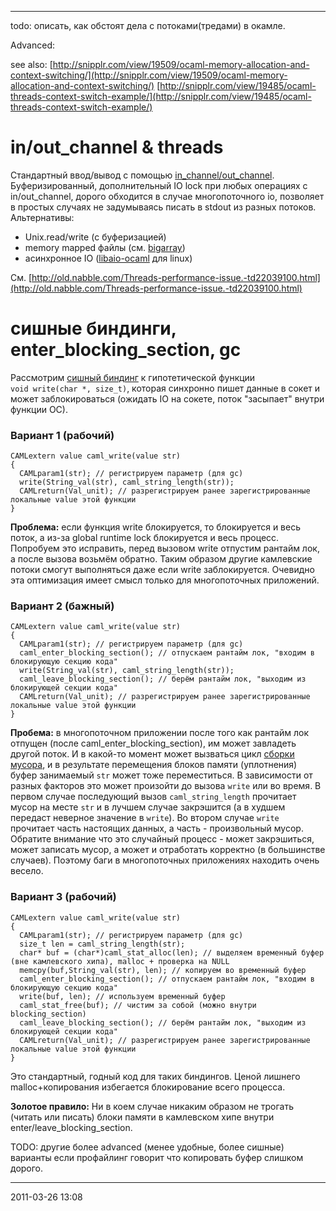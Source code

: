 * * * * *

todo: описать, как обстоят дела с потоками(тредами) в окамле.

Advanced:

see also:
[http://snipplr.com/view/19509/ocaml-memory-allocation-and-context-switching/](http://snipplr.com/view/19509/ocaml-memory-allocation-and-context-switching/)
[http://snipplr.com/view/19485/ocaml-threads-context-switch-example/](http://snipplr.com/view/19485/ocaml-threads-context-switch-example/)

# in/out\_channel & threads

Стандартный ввод/вывод с помощью
[in\_channel/out\_channel](http://caml.inria.fr/pub/docs/manual-ocaml/libref/Pervasives.html#TYPEin_channel).
Буферизированный, дополнительный IO lock при любых операциях с
in/out\_channel, дорого обходится в случае многопоточного io, позволяет
в простых случаях не задумываясь писать в stdout из разных потоков.
Альтернативы:

-   Unix.read/write (с буферизацией)
-   memory mapped файлы (см.
    [bigarray](http://caml.inria.fr/pub/docs/manual-ocaml/libref/Bigarray.Genarray.html#VALmap_file))
-   асинхронное IO
    ([libaio-ocaml](http://libaio-ocaml.forge.ocamlcore.org/) для linux)

См.
[http://old.nabble.com/Threads-performance-issue.-td22039100.html](http://old.nabble.com/Threads-performance-issue.-td22039100.html)

# сишные биндинги, enter\_blocking\_section, gc

Рассмотрим [сишный биндинг](kamlo_wiki/blob/master/bindings.md) к гипотетической
функции `void write(char *, size_t)`, которая синхронно пишет данные в
сокет и может заблокироваться (ожидать IO на сокете, поток "засыпает"
внутри функции ОС).

### Вариант 1 (рабочий)

    CAMLextern value caml_write(value str)
    {
      CAMLparam1(str); // регистрируем параметр (для gc)
      write(String_val(str), caml_string_length(str));
      CAMLreturn(Val_unit); // разрегистрируем ранее зарегистрированные локальные value этой функции
    }

**Проблема:** если функция write блокируется, то блокируется и весь
поток, а из-за global runtime lock блокируется и весь процесс. Попробуем
это исправить, перед вызовом write отпустим рантайм лок, а после вызова
возьмём обратно. Таким образом другие камлевские потоки смогут
выполняться даже если write заблокируется. Очевидно эта оптимизация
имеет смысл только для многопоточных приложений.

### Вариант 2 (бажный)

    CAMLextern value caml_write(value str)
    {
      CAMLparam1(str); // регистрируем параметр (для gc)
      caml_enter_blocking_section(); // отпускаем рантайм лок, "входим в блокирующую секцию кода"
      write(String_val(str), caml_string_length(str));
      caml_leave_blocking_section(); // берём рантайм лок, "выходим из блокирующей секции кода"
      CAMLreturn(Val_unit); // разрегистрируем ранее зарегистрированные локальные value этой функции
    }

**Пробема:** в многопоточном приложении после того как рантайм лок
отпущен (после caml\_enter\_blocking\_section), им может завладеть
другой поток. И в какой-то момент может вызваться цикл [сборки
мусора](kamlo_wiki/blob/master/Gc.md), и в результате перемещения блоков памяти
(уплотнения) буфер занимаемый `str` может тоже переместиться. В
зависимости от разных факторов это может произойти до вызова `write` или
во время. В первом случае последующий вызов `caml_string_length`
прочитает мусор на месте `str` и в лучшем случае закрэшится (а в худшем
передаст неверное значение в `write`). Во втором случае `write`
прочитает часть настоящих данных, а часть - произвольный мусор. Обратите
внимание что это случайный процесс - может закрэшиться, может записать
мусор, а может и отработать корректно (в большинстве случаев). Поэтому
баги в многопоточных приложениях находить очень весело.

### Вариант 3 (рабочий)

    CAMLextern value caml_write(value str)
    {
      CAMLparam1(str); // регистрируем параметр (для gc)
      size_t len = caml_string_length(str);
      char* buf = (char*)caml_stat_alloc(len); // выделяем временный буфер (вне камлевского хипа), malloc + проверка на NULL
      memcpy(buf,String_val(str), len); // копируем во временный буфер
      caml_enter_blocking_section(); // отпускаем рантайм лок, "входим в блокирующую секцию кода"
      write(buf, len); // используем временный буфер
      caml_stat_free(buf); // чистим за собой (можно внутри blocking_section)
      caml_leave_blocking_section(); // берём рантайм лок, "выходим из блокирующей секции кода"
      CAMLreturn(Val_unit); // разрегистрируем ранее зарегистрированные локальные value этой функции
    }

Это стандартный, годный код для таких биндингов. Ценой лишнего
malloc+копирования избегается блокирование всего процесса.

**Золотое правило:** Ни в коем случае никаким образом не трогать (читать
или писать) блоки памяти в камлевском хипе внутри
enter/leave\_blocking\_section.

TODO: другие более advanced (менее удобные, более сишные) варианты если
профайлинг говорит что копировать буфер слишком дорого.

* * * * *

2011-03-26 13:08
